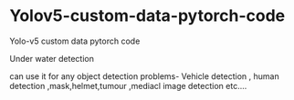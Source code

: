 # Yolov5-custom-data-pytorch-code
Yolo-v5 custom data pytorch code

Under water detection 

can use it for any object detection problems- Vehicle detection , human detection ,mask,helmet,tumour ,mediacl image detection etc....


